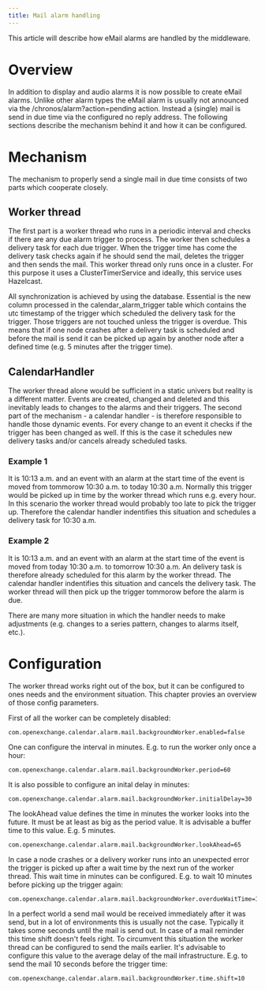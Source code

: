 ```yaml
---
title: Mail alarm handling
---
```


This article will describe how eMail alarms are handled by the middleware. 

# Overview

In addition to display and audio alarms it is now possible to create eMail alarms. 
Unlike other alarm types the eMail alarm is usually not announced via the /chronos/alarm?action=pending action. 
Instead a (single) mail is send in due time via the configured no reply address. The following sections describe the mechanism behind it and how it can be configured.

# Mechanism

The mechanism to properly send a single mail in due time consists of two parts which cooperate closely. 

## Worker thread

The first part is a worker thread who runs in a periodic interval and checks if there are any due alarm trigger to process.
The worker then schedules a delivery task for each due trigger. When the trigger time has come the delivery task checks again if he should send the mail, deletes the trigger and then sends the mail.
This worker thread only runs once in a cluster. For this purpose it uses a ClusterTimerService and ideally, this service uses Hazelcast.

All synchronization is achieved by using the database. Essential is the new column processed in the calendar_alarm_trigger table which contains the utc timestamp of the trigger which scheduled the delivery task for the trigger. Those triggers are not touched unless the trigger is overdue. This means that if one node crashes after a delivery task is scheduled and before the mail is send it can be picked up again by another node after a defined time (e.g. 5 minutes after the trigger time).

## CalendarHandler

The worker thread alone would be sufficient in a static univers but reality is a different matter. Events are created, changed and deleted and this inevitably leads to changes to the alarms and their triggers. The second part of the mechanism - a calendar handler - is therefore responsible to handle those dynamic events. 
For every change to an event it checks if the trigger has been changed as well. If this is the case it schedules new delivery tasks and/or cancels already scheduled tasks.

### Example 1

It is 10:13 a.m. and an event with an alarm at the start time of the event is moved from tommorow 10:30 a.m. to today 10:30 a.m. 
Normally this trigger would be picked up in time by the worker thread which runs e.g. every hour. 
In this scenario the worker thread would probably too late to pick the trigger up. Therefore the calendar handler indentifies this situation and schedules a delivery task for 10:30 a.m.

### Example 2

It is 10:13 a.m. and an event with an alarm at the start time of the event is moved from today 10:30 a.m. to tomorrow 10:30 a.m. 
An delivery task is therefore already scheduled for this alarm by the worker thread. The calendar handler indentifies this situation and cancels the delivery task.
The worker thread will then pick up the trigger tommorow before the alarm is due.

There are many more situation in which the handler needs to make adjustments (e.g. changes to a series pattern, changes to alarms itself, etc.).

# Configuration

The worker thread works right out of the box, but it can be configured to ones needs and the environment situation. This chapter provies an overview of those config parameters.

First of all the worker can be completely disabled:

    com.openexchange.calendar.alarm.mail.backgroundWorker.enabled=false

One can configure the interval in minutes. E.g. to run the worker only once a hour:

    com.openexchange.calendar.alarm.mail.backgroundWorker.period=60

It is also possible to configure an inital delay in minutes:

    com.openexchange.calendar.alarm.mail.backgroundWorker.initialDelay=30

The lookAhead value defines the time in minutes the worker looks into the future. It must be at least as big as the period value.
It is advisable a buffer time to this value. E.g. 5 minutes.

    com.openexchange.calendar.alarm.mail.backgroundWorker.lookAhead=65

In case a node crashes or a delivery worker runs into an unexpected error the trigger is picked up after a wait time by the next run of the worker thread.
This wait time in minutes can be configured. E.g. to wait 10 minutes before picking up the trigger again:
  
    com.openexchange.calendar.alarm.mail.backgroundWorker.overdueWaitTime=10

In a perfect world a send mail would be received immediately after it was send, but in a lot of environments this is usually not the case.
Typically it takes some seconds until the mail is send out. In case of a mail reminder this time shift doesn't feels right. 
To circumvent this situation the worker thread can be configured to send the mails earlier. It's advisable to configure this value to the average delay of the mail infrastructure.
E.g. to send the mail 10 seconds before the trigger time:

    com.openexchange.calendar.alarm.mail.backgroundWorker.time.shift=10


 